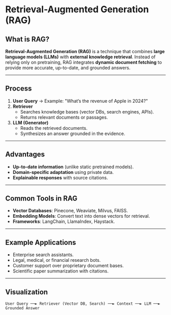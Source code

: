 # Retrieval-Augmented Generation (RAG)

## What is RAG?

**Retrieval-Augmented Generation (RAG)** is a technique that combines **large language models (LLMs)** with **external knowledge retrieval**.
Instead of relying only on pretraining, RAG integrates **dynamic document fetching** to provide more accurate, up-to-date, and grounded answers.

---

## Process

1. **User Query**
   → Example: "What’s the revenue of Apple in 2024?"
1. **Retriever**
   - Searches knowledge bases (vector DBs, search engines, APIs).
   - Returns relevant documents or passages.
1. **LLM (Generator)**
   - Reads the retrieved documents.
   - Synthesizes an answer grounded in the evidence.

---

## Advantages

- **Up-to-date information** (unlike static pretrained models).
- **Domain-specific adaptation** using private data.
- **Explainable responses** with source citations.

---

## Common Tools in RAG

- **Vector Databases**: Pinecone, Weaviate, Milvus, FAISS.
- **Embedding Models**: Convert text into dense vectors for retrieval.
- **Frameworks**: LangChain, LlamaIndex, Haystack.

---

## Example Applications

- Enterprise search assistants.
- Legal, medical, or financial research bots.
- Customer support over proprietary document bases.
- Scientific paper summarization with citations.

---

## Visualization

```
User Query ──► Retriever (Vector DB, Search) ──► Context ──► LLM ──► Grounded Answer
```
